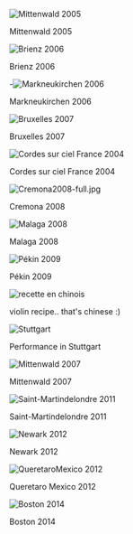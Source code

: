 ![Mittenwald 2005](https://lutherie.github.io/dossier-photos-Github/stages-et-performances/Mittenwald2005-full.jpg)

Mittenwald 2005

![Brienz 2006](https://lutherie.github.io/dossier-photos-Github/stages-et-performances/Brienz2006-full.jpg)

Brienz 2006

-![Markneukirchen 2006](https://lutherie.github.io/dossier-photos-Github/stages-et-performances/Markneukirchen2006-full.jpg)

Markneukirchen 2006

![Bruxelles 2007](https://lutherie.github.io/dossier-photos-Github/stages-et-performances/Bruxelles2007-full.jpg)

Bruxelles 2007

![Cordes sur ciel France 2004](https://lutherie.github.io/dossier-photos-Github/stages-et-performances/Cordes-sur-ciel-France-2004full.jpg)

Cordes sur ciel France 2004


![Cremona2008-full.jpg](https://lutherie.github.io/dossier-photos-Github/stages-et-performances/Cremona2008-full.jpg)

Cremona 2008

![Malaga 2008](https://lutherie.github.io/dossier-photos-Github/stages-et-performances/Malaga2008-full.jpg)

Malaga 2008

![Pékin 2009](https://lutherie.github.io/dossier-photos-Github/stages-et-performances/Pékin2009-full.jpg)

Pékin 2009

![recette en chinois](https://lutherie.github.io/dossier-photos-Github/stages-et-performances/recetteenchinois-full.jpg)

violin recipe.. that's chinese :)

![Stuttgart](https://lutherie.github.io/dossier-photos-Github/stages-et-performances/Stuttgart-full.jpg)

Performance in Stuttgart

![Mittenwald 2007](https://lutherie.github.io/dossier-photos-Github/stages-et-performances/Mittenwald2007-full.jpg)

Mittenwald 2007

![Saint-Martindelondre 2011](https://lutherie.github.io/dossier-photos-Github/stages-et-performances/Saint-Martindelondre2011-full.jpg)

Saint-Martindelondre 2011

![Newark 2012](https://lutherie.github.io/dossier-photos-Github/stages-et-performances/Newark2012--full.jpg)

Newark 2012

![QueretaroMexico 2012](https://lutherie.github.io/dossier-photos-Github/stages-et-performances/QueretaroMexico2012-full.jpg)

Queretaro Mexico 2012

![Boston 2014](https://lutherie.github.io/dossier-photos-Github/stages-et-performances/Boston2014-full.jpg)

Boston 2014
